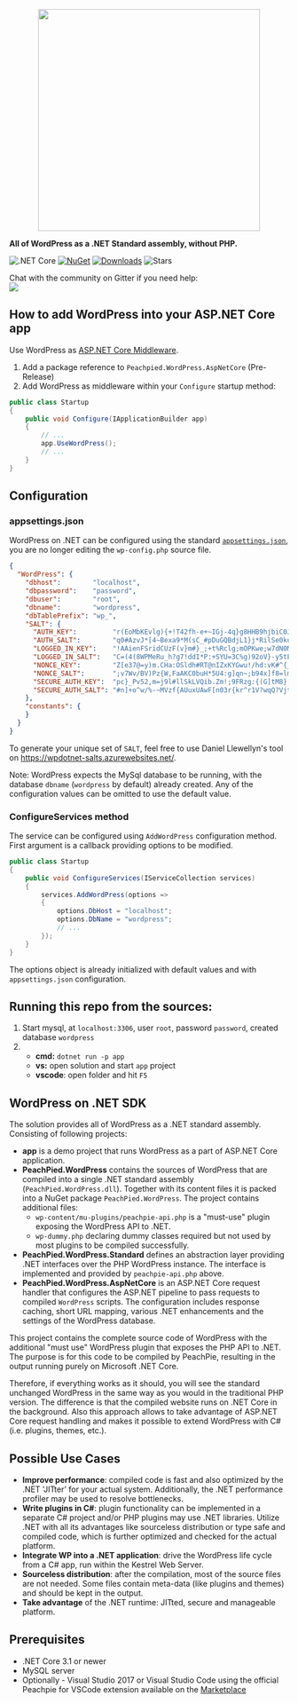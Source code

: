 <img src="https://upload.wikimedia.org/wikipedia/commons/thumb/2/20/WordPress_logo.svg/2000px-WordPress_logo.svg.png" width="400" style="display: block;margin-left: auto;margin-right: auto;"/>

**All of WordPress as a .NET Standard assembly, without PHP.**

  ![.NET Core](https://github.com/iolevel/wpdotnet-sdk/workflows/.NET%20Core/badge.svg)
  [![NuGet](https://img.shields.io/nuget/v/PeachPied.WordPress.AspNetCore.svg)](https://www.nuget.org/packages/PeachPied.WordPress.AspNetCore/)
  [![Downloads](https://img.shields.io/nuget/dt/PeachPied.WordPress.AspNetCore.svg)](https://www.nuget.org/packages/PeachPied.WordPress.AspNetCore/)
  ![Stars](https://img.shields.io/github/stars/iolevel/wpdotnet-sdk?color=brightgreen)

Chat with the community on Gitter if you need help:  
  <a href="https://gitter.im/iolevel/peachpie"><img src="https://badges.gitter.im/iolevel/peachpie.svg"></a>

## How to add WordPress into your ASP.NET Core app

Use WordPress as [ASP.NET Core Middleware](https://docs.microsoft.com/en-us/aspnet/core/fundamentals/middleware/?view=aspnetcore-2.2).

1. Add a package reference to `Peachpied.WordPress.AspNetCore` (Pre-Release)
2. Add WordPress as middleware within your `Configure` startup method:

```C#
public class Startup
{
    public void Configure(IApplicationBuilder app)
    {
        // ...
        app.UseWordPress();
        // ...
    }
}
```

## Configuration

### appsettings.json

WordPress on .NET can be configured using the standard [`appsettings.json`](https://docs.microsoft.com/en-us/aspnet/core/fundamentals/configuration/), you are no longer editing the `wp-config.php` source file.

```json
{
  "WordPress": {
    "dbhost":        "localhost",
    "dbpassword":    "password",
    "dbuser":        "root",
    "dbname":        "wordpress",
    "dbTablePrefix": "wp_",
    "SALT": {
      "AUTH_KEY":         "r(EoMbKEvlg){+!T42fh-e+~IGj-4q}g8HHB9hjbiC0J*ySU1Y*3z[3c}F;6=TA5",
      "AUTH_SALT":        "q0#AzvJ*[4~Bexa9*M(sC_#pDuGQBdjL1}j*RilSe0ku]P~KuTir[7PxjE:4)_zR",
      "LOGGED_IN_KEY":    "!AAienFSridCUzF(v}m#}_;+t%Rclg;mOPKwe;w7dN0M{d,]?8V+TRW_UG)tSswa",
      "LOGGED_IN_SALT":   "C=(4(8WPMeRu_h?g7!ddI*P:+SYU=3C%g)92oV}-y5tE0r?DHWl!fjPOp=bjx2YJ",
      "NONCE_KEY":        "Z[e37@=y)m.CHa:OSldh#RT@nIZxKYGwu!/hd:vK#^{_Ec7e{KNb(G.8ch/MkH(d",
      "NONCE_SALT":       ";v7Wv/BV)Pz{W,FaAKC0buH*5U4:g]qn~;b94x]f8=lm6!yyYSbW5*2y*kRXXEF5",
      "SECURE_AUTH_KEY":  "pc}_Pv52,m=j9l#llSkLVQib.Zm!;9FRzg:{(G]tM8}[}]pPDwB4k{xV+!e)9lmR",
      "SECURE_AUTH_SALT": "#n]+o^w/%-~MVzf{AUuxUAwF[n03r{kr^r1V?wqQ?Vjt}!0HSkCB-):u-ra1%tB="
    },
    "constants": {
    }
  }
}
```

To generate your unique set of `SALT`, feel free to use Daniel Llewellyn's tool on https://wpdotnet-salts.azurewebsites.net/.

Note: WordPress expects the MySql database to be running, with the database `dbname` (`wordpress` by default) already created. Any of the configuration values can be omitted to use the default value.

### ConfigureServices method

The service can be configured using `AddWordPress` configuration method. First argument is a callback providing options to be modified.

```C#
public class Startup
{
    public void ConfigureServices(IServiceCollection services)
    {
        services.AddWordPress(options =>
        {
            options.DbHost = "localhost";
            options.DbName = "wordpress";
            // ...
        });
    }
}
```

The options object is already initialized with default values and with `appsettings.json` configuration.

## Running this repo from the sources:

1. Start mysql, at `localhost:3306`, user `root`, password `password`, created database `wordpress`
2.
    - **cmd:** `dotnet run -p app`
    - **vs:** open solution and start `app` project
    - **vscode**: open folder and hit `F5`


## WordPress on .NET SDK

The solution provides all of WordPress as a .NET standard assembly. Consisting of following projects:

- **app** is a demo project that runs WordPress as a part of ASP.NET Core application.
- **PeachPied.WordPress** contains the sources of WordPress that are compiled into a single .NET standard assembly (`PeachPied.WordPress.dll`). Together with its content files it is packed into a NuGet package `PeachPied.WordPress`. The project contains additional files:
  - `wp-content/mu-plugins/peachpie-api.php` is a "must-use" plugin exposing the WordPress API to .NET.
  - `wp-dummy.php` declaring dummy classes required but not used by most plugins to be compiled successfully.
- **PeachPied.WordPress.Standard** defines an abstraction layer providing .NET interfaces over the PHP WordPress instance. The interface is implemented and provided by `peachpie-api.php` above.
- **PeachPied.WordPress.AspNetCore** is an ASP.NET Core request handler that configures the ASP.NET pipeline to pass requests to compiled `WordPress` scripts. The configuration includes response caching, short URL mapping, various .NET enhancements and the settings of the WordPress database.

This project contains the complete source code of WordPress with the additional "must use" WordPress plugin that exposes the PHP API to .NET. The purpose is for this code to be compiled by PeachPie, resulting in the output running purely on Microsoft .NET Core. 

Therefore, if everything works as it should, you will see the standard unchanged WordPress in the same way as you would in the traditional PHP version. The difference is that the compiled website runs on .NET Core in the background. Also this approach allows to take advantage of ASP.NET Core request handling and makes it possible to extend WordPress with C# (i.e. plugins, themes, etc.).

## Possible Use Cases

- **Improve performance**: compiled code is fast and also optimized by the .NET 'JITter' for your actual system. Additionally, the .NET performance profiler may be used to resolve bottlenecks.
- **Write plugins in C#**: plugin functionality can be implemented in a separate C# project and/or PHP plugins may use .NET libraries. Utilize .NET with all its advantages like sourceless distribution or type safe and compiled code, which is further optimized and checked for the actual platform.
- **Integrate WP into a .NET application**: drive the WordPress life cycle from a C# app, run within the Kestrel Web Server.
- **Sourceless distribution**: after the compilation, most of the source files are not needed. Some files contain meta-data (like plugins and themes) and should be kept in the output.
- **Take advantage** of the .NET runtime: JITted, secure and manageable platform.

## Prerequisites

- .NET Core 3.1 or newer
- MySQL server
- Optionally - Visual Studio 2017 or Visual Studio Code using the official Peachpie for VSCode extension available on the [Marketplace](https://marketplace.visualstudio.com/items?itemName=iolevel.peachpie-vscode)
